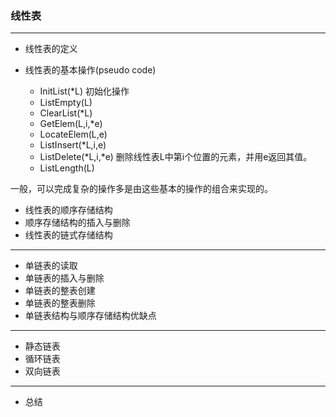 ### 线性表
****
* 线性表的定义
* 线性表的基本操作(pseudo code)

  * InitList(*L) 初始化操作
  * ListEmpty(L) 
  * ClearList(*L)
  * GetElem(L,i,*e)
  * LocateElem(L,e)
  * ListInsert(*L,i,e)
  * ListDelete(*L,i,*e)  删除线性表L中第i个位置的元素，并用e返回其值。
  * ListLength(L)

一般，可以完成复杂的操作多是由这些基本的操作的组合来实现的。
* 线性表的顺序存储结构
* 顺序存储结构的插入与删除
* 线性表的链式存储结构
********
* 单链表的读取
* 单链表的插入与删除
* 单链表的整表创建
* 单链表的整表删除
* 单链表结构与顺序存储结构优缺点

*****
* 静态链表
* 循环链表
* 双向链表
****
* 总结
